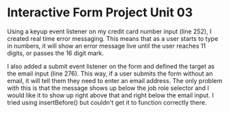 # Interactive Form Project Unit 03

Using a keyup event listener on my credit card number input (line 252), I created real time error messaging.
This means that as a user starts to type in numbers, it will show an error message live until the
user reaches 11 digits, or passes the 16 digit mark.


I also added a submit event listener on the form and defined the target as the email input (line 276). This way, if a user submits the form without an email, it will tell them they need to enter an email address. The only problem with this is that the message shows up below the job role selector and I would like it 
to show up right above that and right below the email input. I tried using insertBefore() but couldn't get it to function correctly there. 

 
